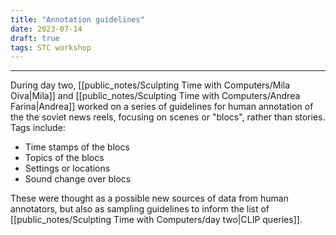 ```yaml
---
title: "Annotation guidelines"
date: 2023-07-14
draft: true
tags: STC workshop
---
```

---

During day two, [[public_notes/Sculpting Time with Computers/Mila Oiva|Mila]] and [[public_notes/Sculpting Time with Computers/Andrea Farina|Andrea]] worked on a series of guidelines for human annotation of the the soviet news reels, focusing on scenes or "blocs", rather than stories.
Tags include:

- Time stamps of the blocs
- Topics of the blocs
- Settings or locations
- Sound change over blocs

These were thought as a possible new sources of data from human annotators, but also as sampling guidelines to inform the list of [[public_notes/Sculpting Time with Computers/day two|CLIP queries]].
